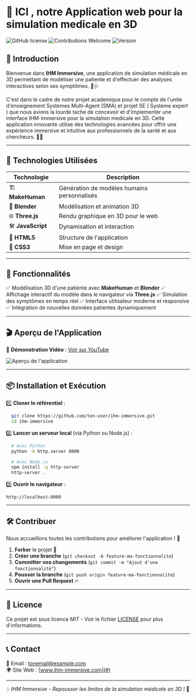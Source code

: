 #  🏥 ICI , notre Application web pour la simulation medicale en 3D

![GitHub license](https://img.shields.io/badge/license-MIT-blue.svg)
![Contributions Welcome](https://img.shields.io/badge/contributions-welcome-brightgreen)
![Version](https://img.shields.io/badge/version-1.0-orange)

## 🌟 Introduction
Bienvenue dans **IHM Immersive**, une application de simulation médicale en 3D permettant de modéliser une patiente et d'effectuer des analyses interactives selon ses symptômes. 💉🩺

C'est dans le cadre de notre projet academique pour le compte de l'unite d'enseignement Systemes Multi-Agent (SMA) et projet SE ( Systeme expert ) que nous avions la lourde tache de concevoir et d'implementer une interface IHM-immersive pour la simulation medicale en 3D.
Cette application innovante utilise des technologies avancées pour offrir une expérience immersive et intuitive aux professionnels de la santé et aux chercheurs. 🏥💡

---

## 🚀 Technologies Utilisées
| Technologie  | Description |
|-------------|------------|
| 🏗 **MakeHuman** | Génération de modèles humains personnalisés |
| 🎨 **Blender** | Modélisation et animation 3D |
| 🌐 **Three.js** | Rendu graphique en 3D pour le web |
| 🛠 **JavaScript** | Dynamisation et interaction |
| 📄 **HTML5** | Structure de l'application |
| 🎨 **CSS3** | Mise en page et design |

---

## 📌 Fonctionnalités
✅ Modélisation 3D d'une patiente avec **MakeHuman** et **Blender**
✅ Affichage interactif du modèle dans le navigateur via **Three.js**
✅ Simulation des symptômes en temps réel
✅ Interface utilisateur moderne et responsive
✅ Intégration de nouvelles données patientes dynamiquement

---

## 🎬 Aperçu de l'Application
🔹 **Démonstration Vidéo** : [Voir sur YouTube](https://www.youtube.com/watch?v=rcsqG0ZXXNk&list=PLLBWkn1N0gl7AO56vpDPWsKeDfYjEaZWT)

![Aperçu de l'application](#)

---

## 📦 Installation et Exécution
1️⃣ **Cloner le référentiel** :
```bash
  git clone https://github.com/ton-user/ihm-immersive.git
  cd ihm-immersive
```
2️⃣ **Lancer un serveur local** (via Python ou Node.js) :
```bash
  # Avec Python
  python -m http.server 8000

  # Avec Node.js
  npm install -g http-server
  http-server .
```
3️⃣ **Ouvrir le navigateur** :
```
http://localhost:8000
```

---

## 🛠 Contribuer
Nous accueillons toutes les contributions pour améliorer l'application ! 🎉

1. **Forker** le projet 🍴
2. **Créer une branche** (`git checkout -b feature-ma-fonctionnalite`)
3. **Committer vos changements** (`git commit -m "Ajout d'une fonctionnalité"`)
4. **Pousser la branche** (`git push origin feature-ma-fonctionnalite`)
5. **Ouvrir une Pull Request** 🔥

---

## 📜 Licence
Ce projet est sous licence MIT - Voir le fichier [LICENSE](LICENSE) pour plus d'informations.

---

## 📞 Contact
📧 Email : [tonemail@example.com](mailto:tonemail@example.com)  
🌍 Site Web : [www.ihm-immersive.com](#)

---

💡 *IHM Immersive - Repousser les limites de la simulation médicale en 3D !* 🚀


